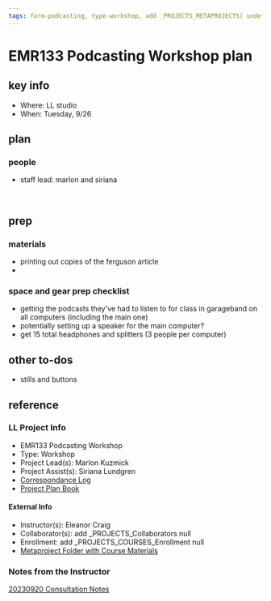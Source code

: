 ```yaml
---
tags: form-podcasting, type-workshop, add _PROJECTS_METAPROJECTS) undefined, workshop-plan
---
```



# EMR133 Podcasting Workshop plan

## key info
- Where: LL studio
- When: Tuesday, 9/26

## plan

### people
* staff lead: marlon and siriana

 
## prep
### materials
* printing out copies of the ferguson article
* 
### space and gear prep checklist
* getting the podcasts they've had to listen to for class in garageband on all computers (including the main one)
* potentially setting up a speaker for the main computer?
* get 15 total headphones and splitters (3 people per computer)

## other to-dos
* stills and buttons 

## reference
### LL Project Info
* EMR133 Podcasting Workshop
* Type: Workshop
* Project Lead(s): Marlon Kuzmick
* Project Assist(s): Siriana Lundgren
* [Correspondance Log](https://drive.google.com/drive/folders/1AFyLRJjW9M5_Wjm_7EvsAGRVhJ8NPkGD?usp=drive_link)
* [Project Plan Book](https://hackmd.io/@ll-23-24/SJ3i3lHR2)

#### External Info
* Instructor(s): Eleanor Craig
* Collaborator(s): add _PROJECTS_Collaborators null
* Enrollment: add _PROJECTS_COURSES_Enrollment null
* [Metaproject Folder with Course Materials](https://drive.google.com/drive/folders/1DZ3eyuJwVUXklSUHZCvqoDGBdUK__2X4)
### Notes from the Instructor
[20230920 Consultation Notes](https://docs.google.com/document/d/1UQYj5ZlDUjOHd32JUJ9LH1-yzsOLeX3QlbrY-xA4qhQ/edit)
